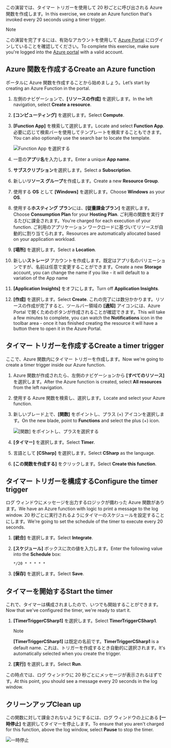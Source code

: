 <span data-ttu-id="e9ea9-101">この演習では、タイマー トリガーを使用して 20 秒ごとに呼び出される Azure 関数を作成します。</span><span class="sxs-lookup"><span data-stu-id="e9ea9-101">In this exercise, we create an Azure function that's invoked every 20 seconds using a timer trigger.</span></span>

> [!NOTE] 
> <span data-ttu-id="e9ea9-102">この演習を完了するには、有効なアカウントを使用して [Azure Portal](https://portal.azure.com?azure-portal=true) にログインしていることを確認してください。</span><span class="sxs-lookup"><span data-stu-id="e9ea9-102">To complete this exercise, make sure you're logged into the [Azure portal](https://portal.azure.com?azure-portal=true) with a valid account.</span></span>

## <a name="create-an-azure-function"></a><span data-ttu-id="e9ea9-103">Azure 関数を作成する</span><span class="sxs-lookup"><span data-stu-id="e9ea9-103">Create an Azure function</span></span>

<span data-ttu-id="e9ea9-104">ポータルに Azure 関数を作成することから始めましょう。</span><span class="sxs-lookup"><span data-stu-id="e9ea9-104">Let’s start by creating an Azure Function in the portal.</span></span>

1. <span data-ttu-id="e9ea9-105">左側のナビゲーションで、**[リソースの作成]** を選択します。</span><span class="sxs-lookup"><span data-stu-id="e9ea9-105">In the left navigation, select **Create a resource**.</span></span>

2. <span data-ttu-id="e9ea9-106">**[コンピューティング]** を選択します。</span><span class="sxs-lookup"><span data-stu-id="e9ea9-106">Select **Compute**.</span></span>

3. <span data-ttu-id="e9ea9-107">**[Function App]** を検索して選択します。</span><span class="sxs-lookup"><span data-stu-id="e9ea9-107">Locate and select **Function App**.</span></span> <span data-ttu-id="e9ea9-108">必要に応じて検索バーを使用してテンプレートを検索することもできます。</span><span class="sxs-lookup"><span data-stu-id="e9ea9-108">You can also optionally use the search bar to locate the template.</span></span>

    ![Function App を選択する](../media-drafts/4-click-function-app.png)

4. <span data-ttu-id="e9ea9-110">一意の**アプリ名**を入力します。</span><span class="sxs-lookup"><span data-stu-id="e9ea9-110">Enter a unique **App name**.</span></span>

5. <span data-ttu-id="e9ea9-111">**サブスクリプション**を選択します。</span><span class="sxs-lookup"><span data-stu-id="e9ea9-111">Select a **Subscription**.</span></span>

6. <span data-ttu-id="e9ea9-112">新しい**リソース グループ**を作成します。</span><span class="sxs-lookup"><span data-stu-id="e9ea9-112">Create a new **Resource Group**.</span></span>

7. <span data-ttu-id="e9ea9-113">使用する **OS** として **[Windows]** を選択します。</span><span class="sxs-lookup"><span data-stu-id="e9ea9-113">Choose **Windows** as your **OS**.</span></span>

8. <span data-ttu-id="e9ea9-114">使用する**ホスティング プラン**には、**[従量課金プラン]** を選択します。</span><span class="sxs-lookup"><span data-stu-id="e9ea9-114">Choose **Consumption Plan** for your **Hosting Plan**.</span></span> <span data-ttu-id="e9ea9-115">ご利用の関数を実行するたびに課金されます。</span><span class="sxs-lookup"><span data-stu-id="e9ea9-115">You're charged for each execution of your function.</span></span> <span data-ttu-id="e9ea9-116">ご利用のアプリケーション ワークロードに基づいてリソースが自動的に割り当てられます。</span><span class="sxs-lookup"><span data-stu-id="e9ea9-116">Resources are automatically allocated based on your application workload.</span></span>

9. <span data-ttu-id="e9ea9-117">**[場所]** を選択します。</span><span class="sxs-lookup"><span data-stu-id="e9ea9-117">Select a **Location**.</span></span>

10. <span data-ttu-id="e9ea9-118">新しい**ストレージ** アカウントを作成します。既定はアプリ名のバリエーションですが、名前は任意で変更することができます。</span><span class="sxs-lookup"><span data-stu-id="e9ea9-118">Create a new **Storage** account, you can change the name if you like - it will default to a variation of the App name</span></span>

11. <span data-ttu-id="e9ea9-119">**[Application Insights]** をオフにします。</span><span class="sxs-lookup"><span data-stu-id="e9ea9-119">Turn off **Application Insights**.</span></span>

12. <span data-ttu-id="e9ea9-120">**[作成]** を選択します。</span><span class="sxs-lookup"><span data-stu-id="e9ea9-120">Select **Create**.</span></span> <span data-ttu-id="e9ea9-121">これの完了には数分かかります。リソースの作成が完了すると、ツールバー領域の **[通知]** アイコンには、Azure Portal で開くためのボタンが作成されることが確認できます。</span><span class="sxs-lookup"><span data-stu-id="e9ea9-121">This will take a few minutes to complete, you can watch the **Notifications** icon in the toolbar area - once it has finished creating the resource it will have a button there to open it in the Azure Portal.</span></span>

## <a name="create-a-timer-trigger"></a><span data-ttu-id="e9ea9-122">タイマー トリガーを作成する</span><span class="sxs-lookup"><span data-stu-id="e9ea9-122">Create a timer trigger</span></span>

<span data-ttu-id="e9ea9-123">ここで、Azure 関数内にタイマー トリガーを作成します。</span><span class="sxs-lookup"><span data-stu-id="e9ea9-123">Now we're going to create a timer trigger inside our Azure function.</span></span>

1. <span data-ttu-id="e9ea9-124">Azure 関数が作成されたら、左側のナビゲーションから **[すべてのリソース]** を選択します。</span><span class="sxs-lookup"><span data-stu-id="e9ea9-124">After the Azure function is created, select **All resources** from the left navigation.</span></span>

2. <span data-ttu-id="e9ea9-125">使用する Azure 関数を検索し、選択します。</span><span class="sxs-lookup"><span data-stu-id="e9ea9-125">Locate and select your Azure function.</span></span>

3. <span data-ttu-id="e9ea9-126">新しいブレード上で、**[関数]** をポイントし、プラス (+) アイコンを選択します。</span><span class="sxs-lookup"><span data-stu-id="e9ea9-126">On the new blade, point to **Functions** and select the plus (+) icon.</span></span>

    ![[関数] をポイントし、プラスを選択する](../media-drafts/4-hover-function.png)

4. <span data-ttu-id="e9ea9-128">**[タイマー]** を選択します。</span><span class="sxs-lookup"><span data-stu-id="e9ea9-128">Select **Timer**.</span></span>

5. <span data-ttu-id="e9ea9-129">言語として **[CSharp]** を選択します。</span><span class="sxs-lookup"><span data-stu-id="e9ea9-129">Select **CSharp** as the language.</span></span>

6. <span data-ttu-id="e9ea9-130">**[この関数を作成する]** をクリックします。</span><span class="sxs-lookup"><span data-stu-id="e9ea9-130">Select **Create this function**.</span></span>

## <a name="configure-the-timer-trigger"></a><span data-ttu-id="e9ea9-131">タイマー トリガーを構成する</span><span class="sxs-lookup"><span data-stu-id="e9ea9-131">Configure the timer trigger</span></span>

<span data-ttu-id="e9ea9-132">ログ ウィンドウにメッセージを出力するロジックが備わった Azure 関数があります。</span><span class="sxs-lookup"><span data-stu-id="e9ea9-132">We have an Azure function with logic to print a message to the log window.</span></span> <span data-ttu-id="e9ea9-133">20 秒ごとに実行されるようにタイマーのスケジュールを設定することにします。</span><span class="sxs-lookup"><span data-stu-id="e9ea9-133">We're going to set the schedule of the timer to execute every 20 seconds.</span></span>

1. <span data-ttu-id="e9ea9-134">**[統合]** を選択します。</span><span class="sxs-lookup"><span data-stu-id="e9ea9-134">Select **Integrate**.</span></span>

2. <span data-ttu-id="e9ea9-135">**[スケジュール]** ボックスに次の値を入力します。</span><span class="sxs-lookup"><span data-stu-id="e9ea9-135">Enter the following value into the **Schedule** box:</span></span>

    ```
    */20 * * * * *
    ```

3. <span data-ttu-id="e9ea9-136">**[保存]** を選択します。</span><span class="sxs-lookup"><span data-stu-id="e9ea9-136">Select **Save**.</span></span>

## <a name="start-the-timer"></a><span data-ttu-id="e9ea9-137">タイマーを開始する</span><span class="sxs-lookup"><span data-stu-id="e9ea9-137">Start the timer</span></span>

<span data-ttu-id="e9ea9-138">これで、タイマーは構成されましたので、いつでも開始することができます。</span><span class="sxs-lookup"><span data-stu-id="e9ea9-138">Now that we've configured the timer, we're ready to start it.</span></span>

1. <span data-ttu-id="e9ea9-139">**[TimerTriggerCSharp1]** を選択します。</span><span class="sxs-lookup"><span data-stu-id="e9ea9-139">Select **TimerTriggerCSharp1**.</span></span> 

    > [!NOTE]
    > <span data-ttu-id="e9ea9-140">**[TimerTriggerCSharp1]** は既定の名前です。</span><span class="sxs-lookup"><span data-stu-id="e9ea9-140">**TimerTriggerCSharp1** is a default name.</span></span> <span data-ttu-id="e9ea9-141">これは、トリガーを作成するとき自動的に選択されます。</span><span class="sxs-lookup"><span data-stu-id="e9ea9-141">It's automatically selected when you create the trigger.</span></span>

2. <span data-ttu-id="e9ea9-142">**[実行]** を選択します。</span><span class="sxs-lookup"><span data-stu-id="e9ea9-142">Select **Run**.</span></span> 

<span data-ttu-id="e9ea9-143">この時点では、ログ ウィンドウに 20 秒ごとにメッセージが表示されるはずです。</span><span class="sxs-lookup"><span data-stu-id="e9ea9-143">At this point, you should see a message every 20 seconds in the log window.</span></span>

## <a name="clean-up"></a><span data-ttu-id="e9ea9-144">クリーンアップ</span><span class="sxs-lookup"><span data-stu-id="e9ea9-144">Clean up</span></span>

<span data-ttu-id="e9ea9-145">この関数に対して課金されないようにするには、ログ ウィンドウの上にある **[一時停止]** を選択してタイマーを停止します。</span><span class="sxs-lookup"><span data-stu-id="e9ea9-145">To ensure that you aren't charged for this function, above the log window, select **Pause** to stop the timer.</span></span>

![一時停止](../media-drafts/4-pause-timer.png)


